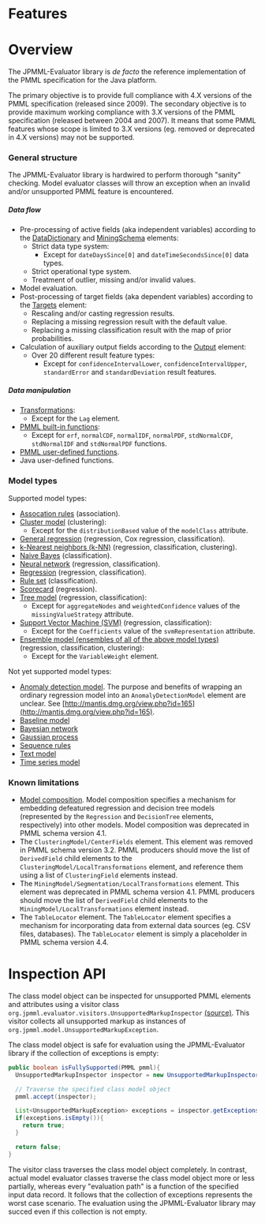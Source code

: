 Features
========

# Overview #

The JPMML-Evaluator library is *de facto* the reference implementation of the PMML specification for the Java platform.

The primary objective is to provide full compliance with 4.X versions of the PMML specification (released since 2009). The secondary objective is to provide maximum working compliance with 3.X versions of the PMML specification (released between 2004 and 2007). It means that some PMML features whose scope is limited to 3.X versions (eg. removed or deprecated in 4.X versions) may not be supported.

### General structure ###

The JPMML-Evaluator library is hardwired to perform thorough "sanity" checking. Model evaluator classes will throw an exception when an invalid and/or unsupported PMML feature is encountered.

##### Data flow #####

* Pre-processing of active fields (aka independent variables) according to the [DataDictionary](http://www.dmg.org/pmml/v4-4-1/DataDictionary.html) and [MiningSchema](http://www.dmg.org/pmml/v4-4-1/MiningSchema.html) elements:
  * Strict data type system:
    * Except for `dateDaysSince[0]` and `dateTimeSecondsSince[0]` data types.
  * Strict operational type system.
  * Treatment of outlier, missing and/or invalid values.
* Model evaluation.
* Post-processing of target fields (aka dependent variables) according to the [Targets](http://www.dmg.org/pmml/v4-4-1/Targets.html) element:
  * Rescaling and/or casting regression results.
  * Replacing a missing regression result with the default value.
  * Replacing a missing classification result with the map of prior probabilities.
* Calculation of auxiliary output fields according to the [Output](http://www.dmg.org/pmml/v4-4-1/Output.html) element:
  * Over 20 different result feature types:
    * Except for `confidenceIntervalLower`, `confidenceIntervalUpper`, `standardError` and `standardDeviation` result features.

##### Data manipulation #####

* [Transformations](http://www.dmg.org/pmml/v4-4-1/Transformations.html):
  * Except for the `Lag` element.
* [PMML built-in functions](http://www.dmg.org/pmml/v4-4-1/BuiltinFunctions.html):
  * Except for `erf`, `normalCDF`, `normalIDF`, `normalPDF`, `stdNormalCDF`, `stdNormalIDF` and `stdNormalPDF` functions.
* [PMML user-defined functions](http://www.dmg.org/pmml/v4-4-1/Functions.html).
* Java user-defined functions.

### Model types ###

Supported model types:

* [Assocation rules](http://www.dmg.org/pmml/v4-4-1/AssociationRules.html) (association).
* [Cluster model](http://www.dmg.org/pmml/v4-4-1/ClusteringModel.html) (clustering):
  * Except for the `distributionBased` value of the `modelClass` attribute.
* [General regression](http://www.dmg.org/pmml/v4-4-1/GeneralRegression.html) (regression, Cox regression, classification).
* [k-Nearest neighbors (k-NN)](http://www.dmg.org/pmml/v4-4-1/KNN.html) (regression, classification, clustering).
* [Naive Bayes](http://www.dmg.org/pmml/v4-4-1/NaiveBayes.html) (classification).
* [Neural network](http://www.dmg.org/pmml/v4-4-1/NeuralNetwork.html) (regression, classification).
* [Regression](http://www.dmg.org/pmml/v4-4-1/Regression.html) (regression, classification).
* [Rule set](http://www.dmg.org/pmml/v4-4-1/RuleSet.html) (classification).
* [Scorecard](http://www.dmg.org/pmml/v4-4-1/Scorecard.html) (regression).
* [Tree model](http://www.dmg.org/pmml/v4-4-1/TreeModel.html) (regression, classification):
  * Except for `aggregateNodes` and `weightedConfidence` values of the `missingValueStrategy` attribute.
* [Support Vector Machine (SVM)](http://www.dmg.org/pmml/v4-4-1/SupportVectorMachine.html) (regression, classification):
  * Except for the `Coefficients` value of the `svmRepresentation` attribute.
* [Ensemble model (ensembles of all of the above model types)](http://www.dmg.org/pmml/v4-4-1/MultipleModels.html) (regression, classification, clustering):
  * Except for the `VariableWeight` element.

Not yet supported model types:

* [Anomaly detection model](http://dmg.org/pmml/v4-4-1/AnomalyDetectionModel.html). The purpose and benefits of wrapping an ordinary regression model into an `AnomalyDetectionModel` element are unclear. See [http://mantis.dmg.org/view.php?id=165](http://mantis.dmg.org/view.php?id=165).
* [Baseline model](http://www.dmg.org/pmml/v4-4-1/BaselineModel.html)
* [Bayesian network](http://dmg.org/pmml/v4-4-1/BayesianNetwork.html)
* [Gaussian process](http://dmg.org/pmml/v4-4-1/GaussianProcess.html)
* [Sequence rules](http://www.dmg.org/pmml/v4-4-1/Sequence.html)
* [Text model](http://www.dmg.org/pmml/v4-4-1/Text.html)
* [Time series model](http://www.dmg.org/pmml/v4-4-1/TimeSeriesModel.html)

### Known limitations ###

* [Model composition](http://www.dmg.org/pmml/v4-4-1/MultipleModels.html). Model composition specifies a mechanism for embedding defeatured regression and decision tree models (represented by the `Regression` and `DecisionTree` elements, respectively) into other models. Model composition was deprecated in PMML schema version 4.1.
* The `ClusteringModel/CenterFields` element. This element was removed in PMML schema version 3.2. PMML producers should move the list of `DerivedField` child elements to the `ClusteringModel/LocalTransformations` element, and reference them using a list of `ClusteringField` elements instead.
* The `MiningModel/Segmentation/LocalTransformations` element. This element was deprecated in PMML schema version 4.1. PMML producers should move the list of `DerivedField` child elements to the `MiningModel/LocalTransformations` element instead.
* The `TableLocator` element. The `TableLocator` element specifies a mechanism for incorporating data from external data sources (eg. CSV files, databases). The `TableLocator` element is simply a placeholder in PMML schema version 4.4.

# Inspection API #

The class model object can be inspected for unsupported PMML elements and attributes using a visitor class `org.jpmml.evaluator.visitors.UnsupportedMarkupInspector` [(source)](https://github.com/jpmml/jpmml-evaluator/blob/master/pmml-evaluator/src/main/java/org/jpmml/evaluator/visitors/UnsupportedMarkupInspector.java). This visitor collects all unsupported markup as instances of `org.jpmml.model.UnsupportedMarkupException`.

The class model object is safe for evaluation using the JPMML-Evaluator library if the collection of exceptions is empty:
```java
public boolean isFullySupported(PMML pmml){
  UnsupportedMarkupInspector inspector = new UnsupportedMarkupInspector();

  // Traverse the specified class model object
  pmml.accept(inspector);

  List<UnsupportedMarkupException> exceptions = inspector.getExceptions();
  if(exceptions.isEmpty()){
    return true;
  }

  return false;
}
```

The visitor class traverses the class model object completely. In contrast, actual model evaluator classes traverse the class model object more or less partially, whereas every "evaluation path" is a function of the specified input data record. It follows that the collection of exceptions represents the worst case scenario. The evaluation using the JPMML-Evaluator library may succed even if this collection is not empty.
